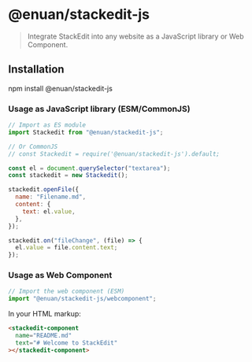 # @enuan/stackedit-js

> Integrate StackEdit into any website as a JavaScript library or Web Component.

## Installation

npm install @enuan/stackedit-js

### Usage as JavaScript library (ESM/CommonJS)

```js
// Import as ES module
import Stackedit from "@enuan/stackedit-js";

// Or CommonJS
// const Stackedit = require('@enuan/stackedit-js').default;

const el = document.querySelector("textarea");
const stackedit = new Stackedit();

stackedit.openFile({
  name: "Filename.md",
  content: {
    text: el.value,
  },
});

stackedit.on("fileChange", (file) => {
  el.value = file.content.text;
});
```

### Usage as Web Component

```js
// Import the web component (ESM)
import "@enuan/stackedit-js/webcomponent";
```

In your HTML markup:

```html
<stackedit-component
  name="README.md"
  text="# Welcome to StackEdit"
></stackedit-component>
```
